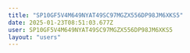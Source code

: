 ```yaml
---
title: "SP10GF5V4M649NYAT49SC97MGZX556DP98JM6XKS5"
date: 2025-01-23T08:51:03.677Z
user: SP10GF5V4M649NYAT49SC97MGZX556DP98JM6XKS5
layout: "users"
---
```

    